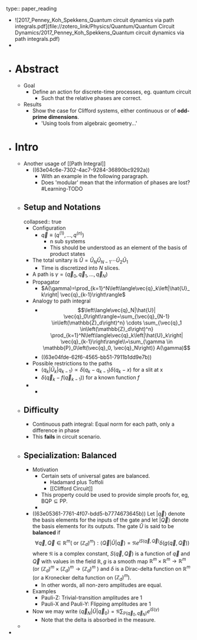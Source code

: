 type:: paper_reading

- ![2017_Penney_Koh_Spekkens_Quantum circuit dynamics via path integrals.pdf](file://zotero_link/Physics/Quantum/Quantum Circuit Dynamics/2017_Penney_Koh_Spekkens_Quantum circuit dynamics via path integrals.pdf)
-
- # Abstract
	- Goal
		- Define an action for discrete-time processes, eg. quantum circuit
			- Such that the relative phases are correct.
	- Results
		- Show the case for Clifford systems, either continuous or of **odd-prime dimensions**.
			- 'Using tools from algebraic geometry...'
- # Intro
	- Another usage of [[Path Integral]]
		- ((63e04c6e-7302-4ac7-9284-36890bc9292a))
			- With an example in the following paragraph.
			- Does 'modular' mean that the information of phases are lost? #Learning-TODO
	- ## Setup and Notations
	  collapsed:: true
		- Configuration
			- $\vec{q} \equiv\left(q^{(1)}, \ldots, q^{(n)}\right)$
				- n sub systems
				- This should be understood as an element of the basis of product states
		- The total unitary is $\hat{U}=\hat{U}_N \hat{U}_{N-1} \cdots \hat{U}_2 \hat{U}_1$
			- Time is discretized into $N$ slices.
		- A path is $\gamma=\left(\vec{q}_0, \vec{q}_1, \ldots, \vec{q}_N\right)$
		- Propagator
			- $A(\gamma)=\prod_{k=1}^N\left\langle\vec{q}_k\left|\hat{U}_k\right| \vec{q}_{k-1}\right\rangle$
		- Analogy to path integral
			- $$\left\langle\vec{q}_N|\hat{U}| \vec{q}_0\right\rangle=\sum_{\vec{q}_{N-1} \in\left(\mathbb{Z}_d\right)^n} \cdots \sum_{\vec{q}_1 \in\left(\mathbb{Z}_d\right)^n} \prod_{k=1}^N\left\langle\vec{q}_k\left|\hat{U}_k\right| \vec{q}_{k-1}\right\rangle\\=\sum_{\gamma \in \mathbb{P}_0\left(\vec{q}_0, \vec{q}_N\right)} A(\gamma)$$
			- ((63e04fde-62f6-4565-bb51-7911b1dd9e7b))
		- Possible restrictions to the paths
			- $\left\langle q_k\left|\hat{U}_k\right| q_{k-1}\right\rangle \propto \delta\left(q_k-q_{k-1}\right) \delta\left(q_k-x\right)$ for a slit at x
			- $\delta\left(\vec{q}_k-f\left(\vec{q}_{k-1}\right)\right)$ for a known function $f$
		-
			-
	- ## Difficulty
		- Continuous path integral: Equal norm for each path, only a difference in phase
		- This **fails** in circuit scenario.
	- ## Specialization: Balanced
		- Motivation
			- Certain sets of universal gates are balanced.
				- Hadamard plus Toffoli
				- [[Clifford Circuit]]
			- This property could be used to provide simple proofs for, eg, $\mathrm{BQP} \subseteq \mathrm{PP}$.
			-
		- ((63e05361-7761-4f07-bdd5-b7774673645b)) Let $|\vec{q}\rangle$ denote the basis elements for the inputs of the gate and let $|\vec{Q}\rangle$ denote the basis elements for its outputs. The gate $\hat{U}$ is said to be **balanced** if
		  $$
		  \forall \vec{q}, \vec{Q} \in \mathbb{R}^m\left(\text { or }\left(\mathbb{Z}_d\right)^m\right):\langle\vec{Q}|\hat{U}| \vec{q}\rangle=\mathfrak{N} e^{i S(\vec{q}, \vec{Q})} \delta(g(\vec{q}, \vec{Q}))
		  $$
		  where $\mathfrak{N}$ is a complex constant, $S(\vec{q}, \vec{Q})$ is a function of $\vec{q}$ and $\vec{Q}$ with values in the field $\mathbb{R}, g$ is a smooth map $\mathbb{R}^m \times \mathbb{R}^m \rightarrow \mathbb{R}^m$ (or $\left(\mathbb{Z}_d\right)^m \times\left(\mathbb{Z}_d\right)^m \rightarrow\left(\mathbb{Z}_d\right)^m$ ) and $\delta$ is a Dirac-delta function on $\mathbb{R}^m$ (or a Kronecker delta function on $\left.\left(\mathbb{Z}_d\right)^m\right)$.
			- In other words, all non-zero amplitudes are equal.
		- Examples
			- Pauli-Z: Trivial-transition amplitudes are 1
			- Pauli-X and Pauli-Y: Flipping amplitudes are 1
		- Now we may write $\left\langle\vec{q}_N|\hat{U}| \vec{q}_0\right\rangle=\mathfrak{N} \sum_{\mathbb{P}\left(\vec{q}_0, \vec{q}_N\right)} e^{i S(\gamma)}$
			- Note that the delta is absorbed in the measure.
	-
-